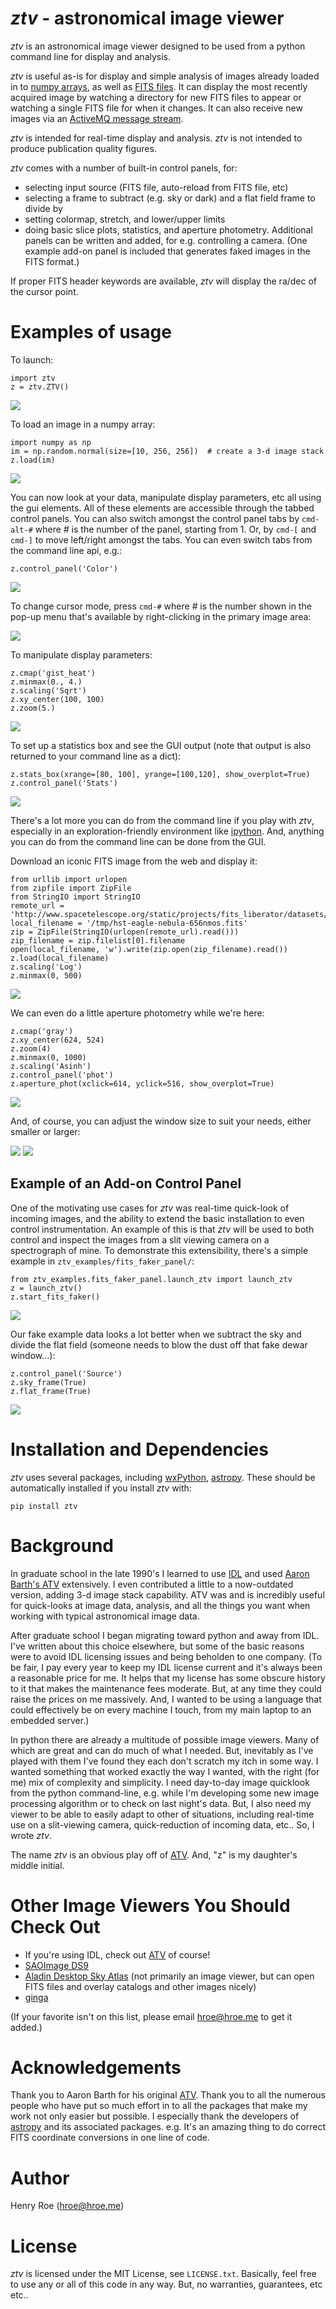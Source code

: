*ztv* - astronomical image viewer
===============================

*ztv* is an astronomical image viewer designed to be used from a python command line for display and analysis. 

*ztv* is useful as-is for display and simple analysis of images already loaded in to [numpy arrays](http://www.numpy.org), as well as [FITS files](http://fits.gsfc.nasa.gov/fits_primer.html). It can display the most recently acquired image by watching a directory for new FITS files to appear or watching a single FITS file for when it changes. It can also receive new images via an [ActiveMQ message stream](http://activemq.apache.org). 

*ztv* is intended for real-time display and analysis. *ztv* is not intended to produce publication quality figures. 

*ztv* comes with a number of built-in control panels, for:
- selecting input source (FITS file, auto-reload from FITS file, etc)
- selecting a frame to subtract (e.g. sky or dark) and a flat field frame to divide by
- setting colormap, stretch, and lower/upper limits
- doing basic slice plots, statistics, and aperture photometry.
Additional panels can be written and added, for e.g. controlling a camera. (One example add-on panel is included that generates faked images in the FITS format.)

If proper FITS header keywords are available, *ztv* will display the ra/dec of the cursor point.

Examples of usage
=================

To launch:

    import ztv
    z = ztv.ZTV()

![](screenshots/default.png)

To load an image in a numpy array:

    import numpy as np
    im = np.random.normal(size=[10, 256, 256])  # create a 3-d image stack
    z.load(im)

![](screenshots/random_noise1.png)

You can now look at your data, manipulate display parameters, etc all using the gui elements. All of these elements are accessible through the tabbed control panels. You can also switch amongst the control panel tabs by `cmd-alt-#` where *#* is the number of the panel, starting from 1. Or, by `cmd-[` and `cmd-]` to move left/right amongst the tabs. You can even switch tabs from the command line api, e.g.:

    z.control_panel('Color')

![](screenshots/random_noise2.png)

To change cursor mode, press `cmd-#` where *#* is the number shown in the pop-up menu that's available by right-clicking in the primary image area:

![](screenshots/popup_menu.png)

To manipulate display parameters:

    z.cmap('gist_heat')
    z.minmax(0., 4.)
    z.scaling('Sqrt')
    z.xy_center(100, 100)
    z.zoom(5.)

![](screenshots/random_noise3.png)

To set up a statistics box and see the GUI output (note that output is also returned to your command line as a dict):

    z.stats_box(xrange=[80, 100], yrange=[100,120], show_overplot=True)
    z.control_panel('Stats')

![](screenshots/random_noise4.png)

There's a lot more you can do from the command line if you play with *ztv*, especially in an exploration-friendly environment like [ipython](http://ipython.org/). And, anything you can do from the command line can be done from the GUI.

Download an iconic FITS image from the web and display it:

    from urllib import urlopen
    from zipfile import ZipFile
    from StringIO import StringIO
    remote_url = 'http://www.spacetelescope.org/static/projects/fits_liberator/datasets/eagle/656nmos.zip'
    local_filename = '/tmp/hst-eagle-nebula-656nmos.fits'
    zip = ZipFile(StringIO(urlopen(remote_url).read()))
    zip_filename = zip.filelist[0].filename
    open(local_filename, 'w').write(zip.open(zip_filename).read())
    z.load(local_filename)
    z.scaling('Log')
    z.minmax(0, 500)

![](screenshots/eagle1.png)

We can even do a little aperture photometry while we're here:

    z.cmap('gray')
    z.xy_center(624, 524)
    z.zoom(4)
    z.minmax(0, 1000)
    z.scaling('Asinh')
    z.control_panel('phot')
    z.aperture_phot(xclick=614, yclick=516, show_overplot=True)

![](screenshots/eagle2.png)

And, of course, you can adjust the window size to suit your needs, either smaller or larger:

![](screenshots/eagle-small.png) 
![](screenshots/eagle-large.png)


Example of an Add-on Control Panel 
----------------------------------

One of the motivating use cases for *ztv* was real-time quick-look of incoming images, and the ability to extend the basic installation to even control instrumentation. An example of this is that *ztv* will be used to both control and inspect the images from a slit viewing camera on a spectrograph of mine. To demonstrate this extensibility, there's a simple example in `ztv_examples/fits_faker_panel/`:

    from ztv_examples.fits_faker_panel.launch_ztv import launch_ztv
    z = launch_ztv()
    z.start_fits_faker()

![](screenshots/faker1.png)

Our fake example data looks a lot better when we subtract the sky and divide the flat field (someone needs to blow the dust off that fake dewar window...):

    z.control_panel('Source')
    z.sky_frame(True)
    z.flat_frame(True)

![](screenshots/faker2.png)

Installation and Dependencies
=============================

*ztv* uses several packages, including [wxPython](http://wxpython.org), [astropy](http://www.astropy.org). These should be automatically installed if you install *ztv* with:

    pip install ztv 

Background
==========

In graduate school in the late 1990's I learned to use [IDL](http://en.wikipedia.org/wiki/IDL_(programming_language)) and used [Aaron Barth's ATV](http://www.physics.uci.edu/~barth/atv/) extensively. I even contributed a little to a now-outdated version, adding 3-d image stack capability. ATV was and is incredibly useful for quick-looks at image data, analysis, and all the things you want when working with typical astronomical image data.

After graduate school I began migrating toward python and away from IDL. I've written about this choice elsewhere, but some of the basic reasons were to avoid IDL licensing issues and being beholden to one company. (To be fair, I pay every year to keep my IDL license current and it's always been a reasonable price for me. It helps that my license has some obscure history to it that makes the maintenance fees moderate. But, at any time they could raise the prices on me massively. And, I wanted to be using a language that could effectively be on every machine I touch, from my main laptop to an embedded server.)

In python there are already a multitude of possible image viewers. Many of which are great and can do much of what I needed. But, inevitably as I've played with them I've found they each don't scratch my itch in some way. I wanted something that worked exactly the way I wanted, with the right (for me) mix of complexity and simplicity. I need day-to-day image quicklook from the python command-line, e.g. while I'm developing some new image processing algorithm or to check on last night's data. But, I also need my viewer to be able to easily adapt to other of situations, including real-time use on a slit-viewing camera, quick-reduction of incoming data, etc.. So, I wrote *ztv*.

The name *ztv* is an obvious play off of [ATV](http://www.physics.uci.edu/~barth/atv/). And, "z" is my daughter's middle initial. 

Other Image Viewers You Should Check Out
========================================

- If you're using IDL, check out [ATV](http://www.physics.uci.edu/~barth/atv/) of course!
- [SAOImage DS9](http://ds9.si.edu/site/Home.html)
- [Aladin Desktop Sky Atlas](http://aladin.u-strasbg.fr) (not primarily an image viewer, but can open FITS files and overlay catalogs and other images nicely)
- [ginga](http://ejeschke.github.io/ginga/)

(If your favorite isn't on this list, please email hroe@hroe.me to get it added.)

Acknowledgements
================

Thank you to Aaron Barth for his original [ATV](http://www.physics.uci.edu/~barth/atv/). Thank you to all the numerous people who have put so much effort in to all the packages that make my work not only easier but possible. I especially thank the developers of [astropy](http://www.astropy.org) and its associated packages.  e.g. It's an amazing thing to do correct FITS coordinate conversions in one line of code.

Author
======
Henry Roe (hroe@hroe.me) 

License
=======
*ztv* is licensed under the MIT License, see ``LICENSE.txt``. Basically, feel free to use any or all of this code in any way. But, no warranties, guarantees, etc etc..